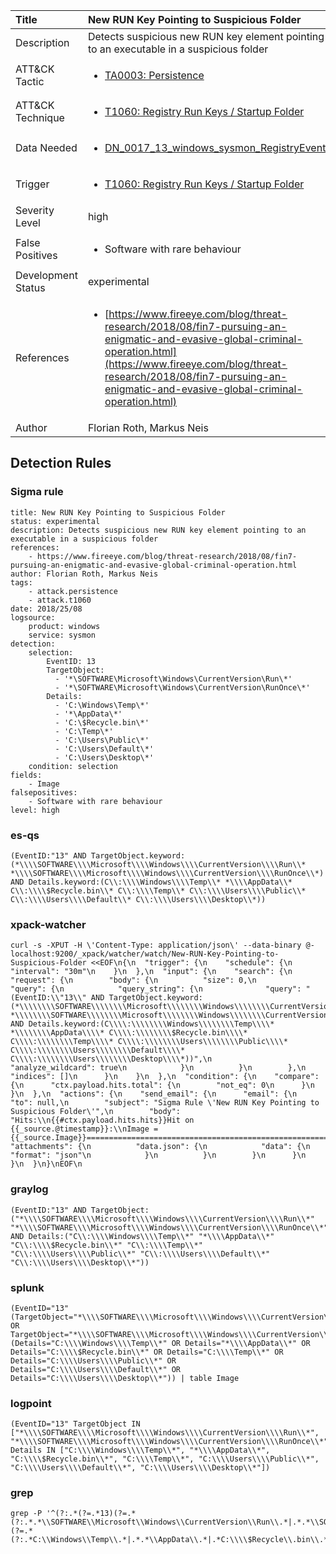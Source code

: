 | Title                | New RUN Key Pointing to Suspicious Folder                                                                                                                                                 |
|:---------------------|:------------------------------------------------------------------------------------------------------------------------------------------------------------|
| Description          | Detects suspicious new RUN key element pointing to an executable in a suspicious folder                                                                                                                                           |
| ATT&amp;CK Tactic    | <ul><li>[TA0003: Persistence](https://attack.mitre.org/tactics/TA0003)</li></ul>  |
| ATT&amp;CK Technique | <ul><li>[T1060: Registry Run Keys / Startup Folder](https://attack.mitre.org/techniques/T1060)</li></ul>                             |
| Data Needed          | <ul><li>[DN_0017_13_windows_sysmon_RegistryEvent](../Data_Needed/DN_0017_13_windows_sysmon_RegistryEvent.md)</li></ul>                                                         |
| Trigger              | <ul><li>[T1060: Registry Run Keys / Startup Folder](../Triggers/T1060.md)</li></ul>  |
| Severity Level       | high                                                                                                                                                 |
| False Positives      | <ul><li>Software with rare behaviour</li></ul>                                                                  |
| Development Status   | experimental                                                                                                                                                |
| References           | <ul><li>[https://www.fireeye.com/blog/threat-research/2018/08/fin7-pursuing-an-enigmatic-and-evasive-global-criminal-operation.html](https://www.fireeye.com/blog/threat-research/2018/08/fin7-pursuing-an-enigmatic-and-evasive-global-criminal-operation.html)</li></ul>                                                          |
| Author               | Florian Roth, Markus Neis                                                                                                                                                |


## Detection Rules

### Sigma rule

```
title: New RUN Key Pointing to Suspicious Folder
status: experimental
description: Detects suspicious new RUN key element pointing to an executable in a suspicious folder
references:
    - https://www.fireeye.com/blog/threat-research/2018/08/fin7-pursuing-an-enigmatic-and-evasive-global-criminal-operation.html
author: Florian Roth, Markus Neis
tags:
    - attack.persistence
    - attack.t1060
date: 2018/25/08
logsource:
    product: windows
    service: sysmon
detection:
    selection:
        EventID: 13
        TargetObject: 
          - '*\SOFTWARE\Microsoft\Windows\CurrentVersion\Run\*'
          - '*\SOFTWARE\Microsoft\Windows\CurrentVersion\RunOnce\*'
        Details:
          - 'C:\Windows\Temp\*'
          - '*\AppData\*'
          - 'C:\$Recycle.bin\*'
          - 'C:\Temp\*'
          - 'C:\Users\Public\*'
          - 'C:\Users\Default\*'
          - 'C:\Users\Desktop\*'
    condition: selection
fields:
    - Image
falsepositives:
    - Software with rare behaviour
level: high

```




### es-qs
    
```
(EventID:"13" AND TargetObject.keyword:(*\\\\SOFTWARE\\\\Microsoft\\\\Windows\\\\CurrentVersion\\\\Run\\* *\\\\SOFTWARE\\\\Microsoft\\\\Windows\\\\CurrentVersion\\\\RunOnce\\*) AND Details.keyword:(C\\:\\\\Windows\\\\Temp\\* *\\\\AppData\\* C\\:\\\\$Recycle.bin\\* C\\:\\\\Temp\\* C\\:\\\\Users\\\\Public\\* C\\:\\\\Users\\\\Default\\* C\\:\\\\Users\\\\Desktop\\*))
```


### xpack-watcher
    
```
curl -s -XPUT -H \'Content-Type: application/json\' --data-binary @- localhost:9200/_xpack/watcher/watch/New-RUN-Key-Pointing-to-Suspicious-Folder <<EOF\n{\n  "trigger": {\n    "schedule": {\n      "interval": "30m"\n    }\n  },\n  "input": {\n    "search": {\n      "request": {\n        "body": {\n          "size": 0,\n          "query": {\n            "query_string": {\n              "query": "(EventID:\\"13\\" AND TargetObject.keyword:(*\\\\\\\\SOFTWARE\\\\\\\\Microsoft\\\\\\\\Windows\\\\\\\\CurrentVersion\\\\\\\\Run\\\\* *\\\\\\\\SOFTWARE\\\\\\\\Microsoft\\\\\\\\Windows\\\\\\\\CurrentVersion\\\\\\\\RunOnce\\\\*) AND Details.keyword:(C\\\\:\\\\\\\\Windows\\\\\\\\Temp\\\\* *\\\\\\\\AppData\\\\* C\\\\:\\\\\\\\$Recycle.bin\\\\* C\\\\:\\\\\\\\Temp\\\\* C\\\\:\\\\\\\\Users\\\\\\\\Public\\\\* C\\\\:\\\\\\\\Users\\\\\\\\Default\\\\* C\\\\:\\\\\\\\Users\\\\\\\\Desktop\\\\*))",\n              "analyze_wildcard": true\n            }\n          }\n        },\n        "indices": []\n      }\n    }\n  },\n  "condition": {\n    "compare": {\n      "ctx.payload.hits.total": {\n        "not_eq": 0\n      }\n    }\n  },\n  "actions": {\n    "send_email": {\n      "email": {\n        "to": null,\n        "subject": "Sigma Rule \'New RUN Key Pointing to Suspicious Folder\'",\n        "body": "Hits:\\n{{#ctx.payload.hits.hits}}Hit on {{_source.@timestamp}}:\\nImage = {{_source.Image}}================================================================================\\n{{/ctx.payload.hits.hits}}",\n        "attachments": {\n          "data.json": {\n            "data": {\n              "format": "json"\n            }\n          }\n        }\n      }\n    }\n  }\n}\nEOF\n
```


### graylog
    
```
(EventID:"13" AND TargetObject:("*\\\\SOFTWARE\\\\Microsoft\\\\Windows\\\\CurrentVersion\\\\Run\\*" "*\\\\SOFTWARE\\\\Microsoft\\\\Windows\\\\CurrentVersion\\\\RunOnce\\*") AND Details:("C\\:\\\\Windows\\\\Temp\\*" "*\\\\AppData\\*" "C\\:\\\\$Recycle.bin\\*" "C\\:\\\\Temp\\*" "C\\:\\\\Users\\\\Public\\*" "C\\:\\\\Users\\\\Default\\*" "C\\:\\\\Users\\\\Desktop\\*"))
```


### splunk
    
```
(EventID="13" (TargetObject="*\\\\SOFTWARE\\\\Microsoft\\\\Windows\\\\CurrentVersion\\\\Run\\*" OR TargetObject="*\\\\SOFTWARE\\\\Microsoft\\\\Windows\\\\CurrentVersion\\\\RunOnce\\*") (Details="C:\\\\Windows\\\\Temp\\*" OR Details="*\\\\AppData\\*" OR Details="C:\\\\$Recycle.bin\\*" OR Details="C:\\\\Temp\\*" OR Details="C:\\\\Users\\\\Public\\*" OR Details="C:\\\\Users\\\\Default\\*" OR Details="C:\\\\Users\\\\Desktop\\*")) | table Image
```


### logpoint
    
```
(EventID="13" TargetObject IN ["*\\\\SOFTWARE\\\\Microsoft\\\\Windows\\\\CurrentVersion\\\\Run\\*", "*\\\\SOFTWARE\\\\Microsoft\\\\Windows\\\\CurrentVersion\\\\RunOnce\\*"] Details IN ["C:\\\\Windows\\\\Temp\\*", "*\\\\AppData\\*", "C:\\\\$Recycle.bin\\*", "C:\\\\Temp\\*", "C:\\\\Users\\\\Public\\*", "C:\\\\Users\\\\Default\\*", "C:\\\\Users\\\\Desktop\\*"])
```


### grep
    
```
grep -P '^(?:.*(?=.*13)(?=.*(?:.*.*\\SOFTWARE\\Microsoft\\Windows\\CurrentVersion\\Run\\.*|.*.*\\SOFTWARE\\Microsoft\\Windows\\CurrentVersion\\RunOnce\\.*))(?=.*(?:.*C:\\Windows\\Temp\\.*|.*.*\\AppData\\.*|.*C:\\\\$Recycle\\.bin\\.*|.*C:\\Temp\\.*|.*C:\\Users\\Public\\.*|.*C:\\Users\\Default\\.*|.*C:\\Users\\Desktop\\.*)))'
```


